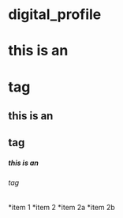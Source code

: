 # digital_profile
# this is an <h1> tag
## this is an <h2> tag
##### this is an <h6> tag




*item 1
*item 2
  *item 2a
  *item 2b
  
